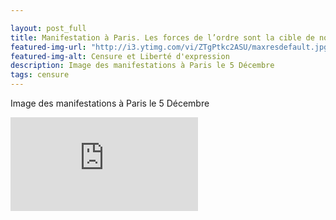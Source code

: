 ```yaml
---

layout: post_full
title: Manifestation à Paris. Les forces de l’ordre sont la cible de nombreux projectiles
featured-img-url: "http://i3.ytimg.com/vi/ZTgPtkc2ASU/maxresdefault.jpg"
featured-img-alt: Censure et Liberté d'expression
description: Image des manifestations à Paris le 5 Décembre
tags: censure
---
```



Image des manifestations à Paris le 5 Décembre


<div class="video-container">
  <iframe src="https://www.youtube.com/embed/ZTgPtkc2ASU" frameborder="0" allow="accelerometer; autoplay; encrypted-media; gyroscope; picture-in-picture" allowfullscreen></iframe>
</div>

